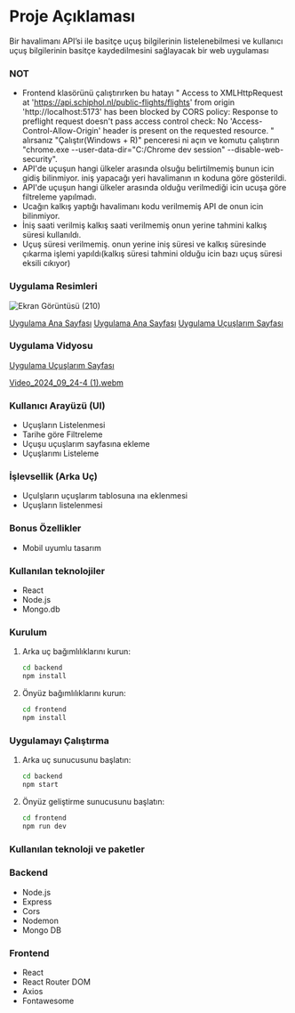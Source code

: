 # Proje Açıklaması

Bir havalimanı API’si ile basitçe uçuş bilgilerinin listelenebilmesi ve kullanıcı uçuş bilgilerinin basitçe kaydedilmesini sağlayacak bir web uygulaması

### NOT 

- Frontend klasörünü çalıştırırken bu hatayı " Access to XMLHttpRequest at 'https://api.schiphol.nl/public-flights/flights' from origin 'http://localhost:5173' has been blocked by CORS policy: Response to preflight request doesn't pass access control check: No 'Access-Control-Allow-Origin' header is present on the requested resource. " alırsanız "Çalıştır(Windows + R)" penceresi ni açın ve komutu çalıştırın "chrome.exe --user-data-dir="C:/Chrome dev session" --disable-web-security".
- API'de uçuşun hangi ülkeler arasında olsuğu belirtilmemiş bunun icin gidiş bilinmiyor. iniş yapacağı yeri havalimanın ın koduna göre gösterildi.
- API'de uçuşun hangi ülkeler arasında olduğu verilmediği icin ucuşa göre filtreleme yapılmadı.
- Ucağın kalkış yaptığı havalimanı kodu verilmemiş API de onun icin bilinmiyor.
- İniş saati verilmiş kalkış saati verilmemiş onun yerine tahmini kalkış süresi kullanıldı.
- Uçuş süresi verilmemiş. onun yerine iniş süresi ve kalkış süresinde çıkarma işlemi yapıldı(kalkış süresi tahmini olduğu icin bazı uçuş süresi eksili cıkıyor)

### Uygulama Resimleri

![Ekran Görüntüsü (210)](https://github.com/user-attachments/assets/dd100f01-9066-4f53-b390-b34af2432342)

[Uygulama Ana Sayfası](./Frontend/public/Ekran%20Görüntüsü%20(210).png)
[Uygulama Ana Sayfası](./Frontend/public/Ekran%20Görüntüsü%20(211).png)
[Uygulama Uçuşlarım Sayfası](./Frontend/public/Ekran%20Görüntüsü%20(212).png)

### Uygulama Vidyosu

[Uygulama Uçuşlarım Sayfası](./Frontend/public/Video_2024_09_24-4.webm)

[Video_2024_09_24-4 (1).webm](https://github.com/user-attachments/assets/a4c9258f-3af8-4f04-b207-050586389e00)

### Kullanıcı Arayüzü (UI)

- Uçuşların Listelenmesi 
- Tarihe göre Filtreleme 
- Uçuşu uçuşlarım sayfasına ekleme 
- Uçuşlarımı Listeleme 
 
### İşlevsellik (Arka Uç)

- Uçulşların uçuşlarım tablosuna ına eklenmesi
- Uçuşların listelenmesi

### Bonus Özellikler

- Mobil uyumlu tasarım


### Kullanılan teknolojiler 

- React
- Node.js
- Mongo.db

### Kurulum

1. Arka uç bağımlılıklarını kurun:

    ```bash
    cd backend
    npm install
    ```

2. Önyüz bağımlılıklarını kurun:

    ```bash
    cd frontend
    npm install
    ```

### Uygulamayı Çalıştırma

1. Arka uç sunucusunu başlatın:

    ```bash
    cd backend
    npm start
    ```

2. Önyüz geliştirme sunucusunu başlatın:

    ```bash
    cd frontend
    npm run dev
    ```

### Kullanılan teknoloji ve paketler

### Backend

- Node.js
- Express
- Cors
- Nodemon
- Mongo DB

### Frontend

- React
- React Router DOM
- Axios
- Fontawesome
